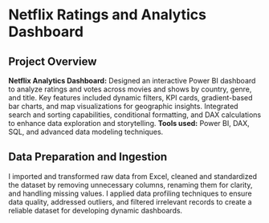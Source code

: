 # Netflix Ratings and Analytics Dashboard

## Project Overview

<strong>Netflix Analytics Dashboard:</strong> Designed an interactive Power BI dashboard to analyze ratings and votes across movies and shows by country, genre, and title. Key features included dynamic filters, KPI cards, gradient-based bar charts, and map visualizations for geographic insights. Integrated search and sorting capabilities, conditional formatting, and DAX calculations to enhance data exploration and storytelling. <strong>Tools used:</strong> Power BI, DAX, SQL, and advanced data modeling techniques.

## Data Preparation and Ingestion

I imported and transformed raw data from Excel, cleaned and standardized the dataset by removing unnecessary columns, renaming them for clarity, and handling missing values. I applied data profiling techniques to ensure data quality, addressed outliers, and filtered irrelevant records to create a reliable dataset for developing dynamic dashboards.
